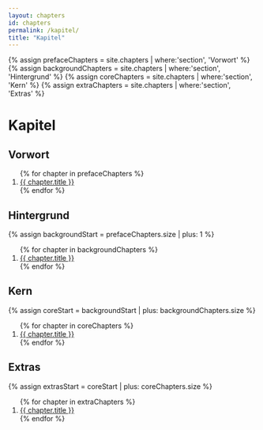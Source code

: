 ```yaml
---
layout: chapters
id: chapters
permalink: /kapitel/
title: "Kapitel"
---
```


{% assign prefaceChapters = site.chapters | where:'section', 'Vorwort' %}
{% assign backgroundChapters = site.chapters | where:'section', 'Hintergrund' %}
{% assign coreChapters = site.chapters | where:'section', 'Kern' %}
{% assign extraChapters = site.chapters | where:'section', 'Extras' %}

# Kapitel

## Vorwort

<ol>
  {% for chapter in prefaceChapters %}
    <li><a href="{{ chapter.url }}">{{ chapter.title }}</a></li>
  {% endfor %}
</ol>

## Hintergrund

{% assign backgroundStart = prefaceChapters.size | plus: 1 %}

<ol start="{{backgroundStart}}">
  {% for chapter in backgroundChapters %}
    <li><a href="{{ chapter.url }}">{{ chapter.title }}</a></li>
  {% endfor %}
</ol>

## Kern

{% assign coreStart = backgroundStart | plus: backgroundChapters.size %}

<ol start="{{coreStart}}">
	{% for chapter in coreChapters %}
		<li><a href="{{ chapter.url }}">{{ chapter.title }}</a></li>
	{% endfor %}
</ol>

## Extras

{% assign extrasStart = coreStart | plus: coreChapters.size %}

<ol start="{{extrasStart}}">
	{% for chapter in extraChapters %}
		<li><a href="{{ chapter.url }}">{{ chapter.title }}</a></li>
	{% endfor %}
</ol>
